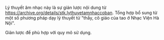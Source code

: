 Lý thuyết âm nhạc này là sự giản lược nội dung từ https://archive.org/details/stk.lythuyetamnhaccoban.
Tổng hợp bổ sung từ một số phương pháp dạy lý thuyết từ "thầy, cô giáo của tao ở Nhạc Viện Hà Nội".

Giản lược để phù hợp với quy mô sử dụng.